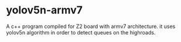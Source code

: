 # yolov5n-armv7

A c++ program compiled for Z2 board with armv7 architecture.
it uses yolov5n algorithm in order to detect queues on the highroads.
